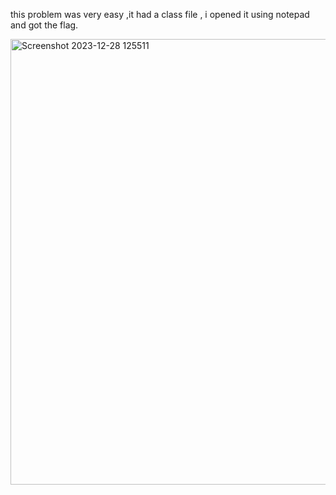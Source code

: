 this problem was very easy ,it had a class file , i opened it using notepad and got the flag.


<img width="713" alt="Screenshot 2023-12-28 125511" src="https://github.com/lakshittandon/cryptonite/assets/143540406/b90b3bb9-ba0d-4a64-aeee-b06202dc5958">
